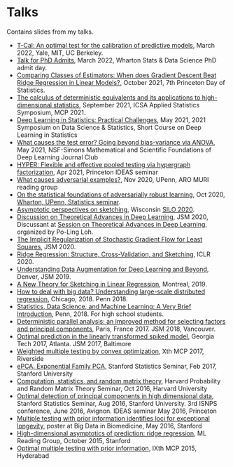 # Talks
Contains slides from my talks.

* [T-Cal: An optimal test for the calibration of predictive models](https://github.com/dobriban/Talks/blob/master/T-Cal.pdf), March 2022, Yale, MIT, UC Berkeley.
* [Talk for PhD Admits](https://github.com/dobriban/Talks/blob/master/talk-admits-2022.pdf), March 2022, Wharton Stats & Data Science PhD admit day.
* [Comparing Classes of Estimators: When does Gradient Descent Beat Ridge Regression in Linear Models?](https://github.com/dobriban/Talks/blob/master/Ridge_Gradient_Descent.pdf), October 2021, 7th Princeton Day of Statistics.
* [The calculus of deterministic equivalents and its applications to high-dimensional statistics](https://github.com/dobriban/Talks/blob/master/cde.pdf), September 2021, ICSA Applied Statistics Symposium, MCP 2021.
* [Deep Learning in Statistics: Practical Challenges](https://github.com/dobriban/Talks/blob/master/SDSS_short_course_2021_talk.pdf), May 2021, 2021 Symposium on Data Science & Statistics, Short Course on Deep Learning in Statistics
* [What causes the test error? Going beyond bias-variance via ANOVA](https://github.com/dobriban/Talks/blob/master/Anova_Talk.pdf), May 2021, NSF-Simons Mathematical and Scientific Foundations of Deep Learning Journal Club
* [HYPER: Flexible and effective pooled testing via hypergraph factorization](https://github.com/dobriban/Talks/blob/master/HYPER.pdf), Apr 2021, Princeton IDEAS seminar
* [What causes adversarial examples?](https://github.com/dobriban/Talks/blob/master/muri_talk.pdf), Nov 2020, UPenn, ARO MURI reading group
* [On the statistical foundations of adversarially robust learning](https://github.com/dobriban/Talks/blob/master/adv.pdf), Oct 2020, [Wharton, UPenn, Statistics seminar](https://statistics.wharton.upenn.edu/research/seminars-conferences/on-the-statistical-foundations-of-adversarially-robust-learning/).
* [Asymptotic perspectives on sketching](https://github.com/dobriban/Talks/blob/master/wisconsin_2020.pdf), Wisconsin [SILO 2020](https://silo.wisc.edu/).
* [Discussion on Theoretical Advances in Deep Learning](https://github.com/dobriban/Talks/blob/master/jsm_2020.pdf), JSM 2020, Discussant at [Session on Theoretical Advances in Deep Learning](https://ww2.amstat.org/meetings/jsm/2020/onlineprogram/ActivityDetails.cfm?SessionID=219277), organized by Po-Ling Loh.
* [The Implicit Regularization of Stochastic Gradient Flow for Least Squares](https://github.com/dobriban/Talks/blob/master/The%20Implicit%20Regularization%20of%20Stochastic%20Gradient%20Flow%20for%20Least%20Squares.pdf), JSM 2020.
* [Ridge Regression: Structure, Cross-Validation, and Sketching](https://github.com/dobriban/Talks/blob/master/Liu,%20Dobriban%20-%20Ridge%20Regression%20Structure,%20Cross-Validation,%20and%20Sketching.pdf), ICLR 2020.
* [Understanding Data Augmentation for Deep Learning and Beyond](https://github.com/dobriban/Talks/blob/master/aug_talk.pdf), Denver, JSM 2019.
* [A New Theory for Sketching in Linear Regression](https://github.com/dobriban/Talks/blob/master/Dobriban_-_A_new_theory_for_sketching_in_linear_regression_-_Montreal_Mar_2019.pdf), Montreal, 2019.
* [How to deal with big data? Understanding large-scale distributed regression](https://github.com/dobriban/Talks/blob/master/Dobriban_-_How_to_deal_with_big_data_-_Understanding_large-scale_distributed_regression_-_Chicago_Oct_2018.pdf), Chicago, 2018. Penn 2018.
* [Statistics, Data Science, and Machine Learning: A Very Brief Introduction](https://github.com/dobriban/Talks/blob/master/dobriban_2018_stats_ml_overview.pdf), Penn, 2018. For high school students.
* [Deterministic parallel analysis: an improved method for selecting factors and principal components](https://github.com/dobriban/Talks/blob/master/Dobriban%20-%20Deterministic%20parallel%20analysis%20for%20selecting%20the%20number%20of%20factors%20-%20France%202017.pdf), Paris, France 2017. JSM 2018, Vancouver. 
* [Optimal prediction in the linearly transformed spiked model](https://github.com/dobriban/Talks/blob/master/Dobriban%20-%20Optimal%20prediction%20in%20the%20linearly%20transformed%20spiked%20model%20-%20GATech%202017.pdf), Georgia Tech 2017, Atlanta. JSM 2017, Baltimore
* [Weighted multiple testing by convex optimization](https://github.com/dobriban/Talks/blob/master/Dobriban%20-%20Weighted%20multiple%20testing%20by%20convex%20optimization%20-%20MCP%202017%20slides.pdf),  Xth MCP 2017, Riverside
* [ ePCA. Exponential Family PCA](https://github.com/dobriban/Talks/blob/master/Dobriban%20-%20ePCA.%20Exponential%20Family%20PCA%20-%20Stanford%20Feb%202017%20-%20slides.pdf),  Stanford Statistics Seminar, Feb 2017, Stanford University
* [Computation, statistics, and random matrix theory](https://github.com/dobriban/Talks/blob/master/Dobriban%20-%20Computation,%20statistics%20and%20random%20matrix%20theory%20-%20Harvard%20Oct%202016.pdf),  Harvard Probability and Random Matrix Theory Seminar, Oct 2016, Harvard University
* [ Optimal detection of principal components in high dimensional data](https://github.com/dobriban/Talks/blob/master/Dobriban%20-%20Optimal%20detection%20of%20principal%20components%20in%20high%20dimensional%20data%20-%20Stanford%20Aug%202016%20-%20slides.pdf),  Stanford Statistics Seminar, Aug 2016, Stanford University. 3rd ISNPS conference, June 2016, Avignon. IDEAS seminar May 2016, Princeton
* [ Multiple testing with prior information identifies loci for exceptional longevity](https://github.com/dobriban/Talks/blob/master/Dobriban%20-%20Multiple%20Testing%20with%20Prior%20Information%20identifies%20loci%20for%20exceptional%20longevity%20Big%20Data%20in%20Biomedicine%202016%20poster.pdf),  poster at Big Data in Biomedicine, May 2016, Stanford 
* [High-dimensional asymptotics of prediction: ridge regression](Dobriban%20-%20High-Dimensional%20Asymptotics%20of%20Prediction.%20Ridge%20Regression%20ML%20Reading%20Gp%20Stanford%202015%20outline.pdf),  ML Reading Group, October 2015, Stanford
* [Optimal multiple testing with prior information](https://github.com/dobriban/Talks/blob/master/Dobriban%20-%20Optimal%20Multiple%20Testing%20with%20Prior%20Information%20MCP%202015%20slides.pdf),  IXth MCP 2015, Hyderabad



